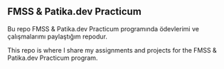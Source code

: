 ## FMSS & Patika.dev Practicum

Bu repo FMSS & Patika.dev Practicum programında  ödevlerimi ve çalışmalarımı paylaştığım repodur.

This repo is where I share my assignments and projects for the FMSS & Patika.dev Practicum program.